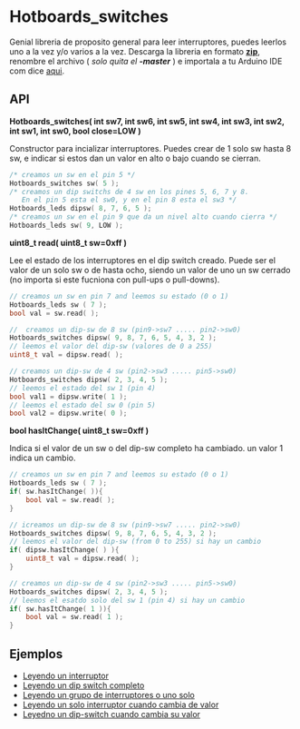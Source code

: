 Hotboards_switches
===============

Genial libreria de proposito general para leer interruptores, puedes leerlos uno a la vez y/o varios a la vez. Descarga la libreria en formato [**zip**](https://github.com/Hotboards/Hotboards_switches/archive/master.zip), renombre el archivo ( _solo quita el **-master**_ ) e importala a tu Arduino IDE com dice [aqui](http://developer.mbed.org/cookbook/Working-with-Libraries).

API
---

**Hotboards_switches( int sw7, int sw6, int sw5, int sw4, int sw3, int sw2, int sw1, int sw0, bool close=LOW )**

Constructor para incializar interruptores. Puedes crear de 1 solo sw hasta 8 sw, e indicar si estos dan un valor en alto o bajo cuando se cierran.

``` cpp
/* creamos un sw en el pin 5 */
Hotboards_switches sw( 5 );
/* creamos un dip switchs de 4 sw en los pines 5, 6, 7 y 8.
   En el pin 5 esta el sw0, y en el pin 8 esta el sw3 */
Hotboards_leds dipsw( 8, 7, 6, 5 );
/* creamos un sw en el pin 9 que da un nivel alto cuando cierra */
Hotboards_leds sw( 9, LOW );
```

**uint8_t read( uint8_t sw=0xff )**

Lee el estado de los interruptores en el dip switch creado. Puede ser el valor de un solo sw o de hasta ocho, siendo un valor de uno un sw cerrado (no importa si este fucniona con pull-ups o pull-downs).

``` cpp
// creamos un sw en pin 7 and leemos su estado (0 o 1)
Hotboards_leds sw ( 7 );
bool val = sw.read( );

//  creamos un dip-sw de 8 sw (pin9->sw7 ..... pin2->sw0)
Hotboards_switches dipsw( 9, 8, 7, 6, 5, 4, 3, 2 );
// leemos el valor del dip-sw (valores de 0 a 255)
uint8_t val = dipsw.read( );

// creamos un dip-sw de 4 sw (pin2->sw3 ..... pin5->sw0)
Hotboards_switches dipsw( 2, 3, 4, 5 );
// leemos el estado del sw 1 (pin 4)
bool val1 = dipsw.write( 1 );
// leemos el estado del sw 0 (pin 5)
bool val2 = dipsw.write( 0 );
```

**bool hasItChange( uint8_t sw=0xff )**

Indica si el valor de un sw o del dip-sw completo ha cambiado. un valor 1 indica un cambio.

``` cpp
// creamos un sw en pin 7 and leemos su estado (0 o 1)
Hotboards_leds sw ( 7 );
if( sw.hasItChange( )){
    bool val = sw.read( );
}

// icreamos un dip-sw de 8 sw (pin9->sw7 ..... pin2->sw0)
Hotboards_switches dipsw( 9, 8, 7, 6, 5, 4, 3, 2 );
// leemos el valor del dip-sw (from 0 to 255) si hay un cambio
if( dipsw.hasItChange( ) ){
    uint8_t val = dipsw.read( );
}

// creamos un dip-sw de 4 sw (pin2->sw3 ..... pin5->sw0)
Hotboards_switches dipsw( 2, 3, 4, 5 );
// leemos el esatdo solo del sw 1 (pin 4) si hay un cambio
if( sw.hasItChange( 1 )){
    bool val = sw.read( 1 );
}
```

Ejemplos
--------

- [Leyendo un interruptor](https://github.com/Hotboards/Hotboards_switches/tree/master/examples/input/input.ino)
- [Leyendo un dip switch completo](https://github.com/Hotboards/Hotboards_switches/tree/master/examples/dip_switch/dip_switch.ino)
- [Leyendo un grupo de interruptores o uno solo](https://github.com/Hotboards/Hotboards_switches/tree/master/examples/inputs/inputs.ino)
- [Leyendo un solo interruptor cuando cambia de valor](https://github.com/Hotboards/Hotboards_switches/tree/master/examples/input_change/input_change.ino)
- [Leyedno un dip-switch cuando cambia su valor](https://github.com/Hotboards/Hotboards_switches/tree/master/examples/dipsw_change/dipsw_change.ino)
